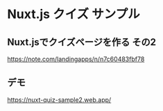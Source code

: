 # Nuxt.js クイズ サンプル

## Nuxt.jsでクイズページを作る その2
https://note.com/landingapps/n/n7c60483fbf78

## デモ
https://nuxt-quiz-sample2.web.app/
